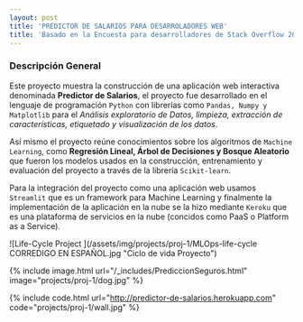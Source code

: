 ```yaml
---
layout: post
title: 'PREDICTOR DE SALARIOS PARA DESARROLADORES WEB'
title: 'Basado en la Encuesta para desarrolladores de Stack Overflow 2018'
---
```

### **Descripción General** ###

Este proyecto muestra la construcción de una aplicación web interactiva denominada **Predictor de Salarios**, el proyecto fue desarrollado en el lenguaje de programación `Python` con librerías como `Pandas, Numpy y Matplotlib` para el *Análisis exploratorio de Datos, limpieza, extracción de características, etiquetado y visualización de los datos*.

 Así mismo el proyecto reúne conocimientos sobre los algoritmos de `Machine Learning`, como **Regresión Lineal, Árbol de Decisiones y Bosque Aleatorio** que fueron los modelos usados en la construcción, entrenamiento y evaluación del proyecto a través de la librería `Scikit-learn`. 
 
 Para la integración del proyecto como una aplicación web usamos `Streamlit` que es un framework para Machine Learning y finalmente la implementación de la aplicación en la nube se la hizo mediante `Keroku` que es una plataforma de servicios en la nube (concidos como PaaS o Platform as a Service). 

![Life-Cycle Project ](/assets/img/projects/proj-1/MLOps-life-cycle CORREDIGO EN ESPAÑOL.jpg "Ciclo de vida Proyecto")

{% include image.html url="/_includes/PrediccionSeguros.html" image="projects/proj-1/dog.jpg" %}



{% include code.html url="http://predictor-de-salarios.herokuapp.com" code="projects/proj-1/wall.jpg" %}

